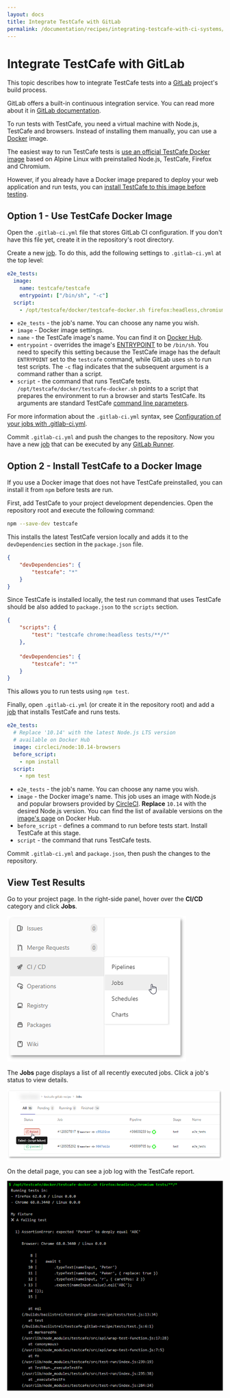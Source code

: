```yaml
---
layout: docs
title: Integrate TestCafe with GitLab
permalink: /documentation/recipes/integrating-testcafe-with-ci-systems/gitlab.html
---
```

# Integrate TestCafe with GitLab

This topic describes how to integrate TestCafe tests into a [GitLab](https://gitlab.com) project's build process.

GitLab offers a built-in continuous integration service. You can read more about it in [GitLab documentation](https://docs.gitlab.com/ee/ci/quick_start/README.html).

To run tests with TestCafe, you need a virtual machine with Node.js, TestCafe and browsers. Instead of installing them manually, you can use a [Docker](https://www.docker.com/) image.

The easiest way to run TestCafe tests is [use an official TestCafe Docker image](#option-1---use-testcafe-docker-image) based on Alpine Linux with preinstalled Node.js, TestCafe, Firefox and Chromium.

However, if you already have a Docker image prepared to deploy your web application and run tests, you can [install TestCafe to this image before testing](#option-2---install-testcafe-to-a-docker-image).

## Option 1 - Use TestCafe Docker Image

Open the `.gitlab-ci.yml` file that stores GitLab CI configuration. If you don't have this file yet, create it in the repository's root directory.

Create a new [job](https://docs.gitlab.com/ee/ci/pipelines.html#jobs). To do this, add the following settings to `.gitlab-ci.yml` at the top level:

```yaml
e2e_tests:
  image:
    name: testcafe/testcafe
    entrypoint: ["/bin/sh", "-c"]
  script:
    - /opt/testcafe/docker/testcafe-docker.sh firefox:headless,chromium tests/**/*
```

* `e2e_tests` - the job's name. You can choose any name you wish.
* `image` - Docker image settings.
* `name` - the TestCafe image's name. You can find it on [Docker Hub](https://hub.docker.com/r/testcafe/testcafe/).
* `entrypoint` - overrides the image's [ENTRYPOINT](https://docs.docker.com/glossary/?term=ENTRYPOINT) to be `/bin/sh`. You need to specify this setting because the TestCafe image has the default `ENTRYPOINT` set to the `testcafe` command, while GitLab uses `sh` to run test scripts. The `-c` flag indicates that the subsequent argument is a command rather than a script.
* `script` - the command that runs TestCafe tests. `/opt/testcafe/docker/testcafe-docker.sh` points to a script that prepares the environment to run a browser and starts TestCafe. Its arguments are standard TestCafe [command line parameters](../../using-testcafe/command-line-interface.md).

For more information about the `.gitlab-ci.yml` syntax, see [Configuration of your jobs with .gitlab-ci.yml](https://docs.gitlab.com/ee/ci/yaml/README.html).

Commit `.gitlab-ci.yml` and push the changes to the repository. Now you have a new [job](https://docs.gitlab.com/ee/ci/pipelines.html#jobs) that can be executed by any [GitLab Runner](https://docs.gitlab.com/ee/ci/runners/README.html).

## Option 2 - Install TestCafe to a Docker Image

If you use a Docker image that does not have TestCafe preinstalled, you can install it from `npm` before tests are run.

First, add TestCafe to your project development dependencies. Open the repository root and execute the following command:

```sh
npm --save-dev testcafe
```

This installs the latest TestCafe version locally and adds it to the `devDependencies` section in the `package.json` file.

```json
{
    "devDependencies": {
        "testcafe": "*"
    }
}
```

Since TestCafe is installed locally, the test run command that uses TestCafe should be also added to `package.json` to the `scripts` section.

```json
{
    "scripts": {
        "test": "testcafe chrome:headless tests/**/*"
    },

    "devDependencies": {
        "testcafe": "*"
    }
}
```

This allows you to run tests using `npm test`.

Finally, open `.gitlab-ci.yml` (or create it in the repository root) and add a [job](https://docs.gitlab.com/ee/ci/pipelines.html#jobs) that installs TestCafe and runs tests.

```yaml
e2e_tests:
  # Replace '10.14' with the latest Node.js LTS version
  # available on Docker Hub
  image: circleci/node:10.14-browsers
  before_script:
    - npm install
  script:
    - npm test
```

* `e2e_tests` - the job's name. You can choose any name you wish.
* `image` - the Docker image's name. This job uses an image with Node.js and popular browsers provided by [CircleCI](https://circleci.com/). **Replace** `10.14` with the desired Node.js version. You can find the list of available versions on the [image's page](https://hub.docker.com/r/circleci/node/tags/) on Docker Hub.
* `before_script` - defines a command to run before tests start. Install TestCafe at this stage.
* `script` - the command that runs TestCafe tests.

Commit `.gitlab-ci.yml` and `package.json`, then push the changes to the repository.

## View Test Results

Go to your project page. In the right-side panel, hover over the **CI/CD** category and click **Jobs**.

![GitLab Project - Go to Jobs](../../../images/gitlab/select-jobs.png)

The **Jobs** page displays a list of all recently executed jobs. Click a job's status to view details.

![GitLab Project - View Job List](../../../images/gitlab/select-a-failing-job.png)

On the detail page, you can see a job log with the TestCafe report.

![GitLab Project - View Job Details](../../../images/gitlab/job-log.png)
